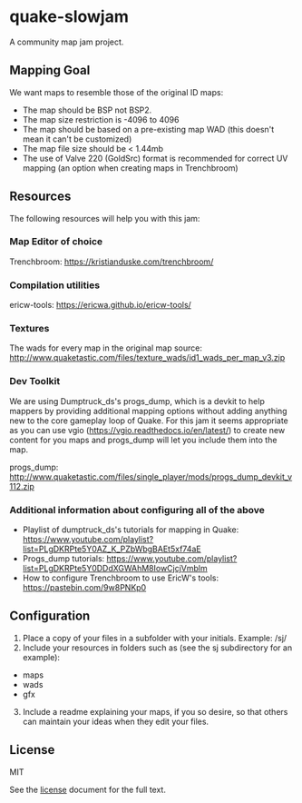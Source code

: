 # quake-slowjam

A community map jam project.

## Mapping Goal

We want maps to resemble those of the original ID maps: 
- The map should be BSP not BSP2. 
- The map size restriction is -4096 to 4096
- The map should be based on a pre-existing map WAD (this doesn't mean it can't be customized)
- The map file size should be < 1.44mb
- The use of Valve 220 (GoldSrc) format is recommended for correct UV mapping (an option when creating maps in Trenchbroom)

## Resources

The following resources will help you with this jam:
### Map Editor of choice
Trenchbroom: https://kristianduske.com/trenchbroom/
### Compilation utilities
ericw-tools: https://ericwa.github.io/ericw-tools/
### Textures
The wads for every map in the original map source: http://www.quaketastic.com/files/texture_wads/id1_wads_per_map_v3.zip
### Dev Toolkit
We are using Dumptruck_ds's progs_dump, which is a devkit to help mappers by providing additional mapping options without adding anything new to the core gameplay loop of Quake. For this jam it seems appropriate as you can use vgio (https://vgio.readthedocs.io/en/latest/) to create new content for you maps and progs_dump will let you include them into the map. 

progs_dump: http://www.quaketastic.com/files/single_player/mods/progs_dump_devkit_v112.zip

### Additional information about configuring all of the above

- Playlist of dumptruck_ds's tutorials for mapping in Quake: https://www.youtube.com/playlist?list=PLgDKRPte5Y0AZ_K_PZbWbgBAEt5xf74aE
- Progs_dump tutorials: https://www.youtube.com/playlist?list=PLgDKRPte5Y0DDdXGWAhM8IowCjcjVmblm
- How to configure Trenchbroom to use EricW's tools: https://pastebin.com/9w8PNKp0

## Configuration

1. Place a copy of your files in a subfolder with your initials. Example: /sj/
2. Include your resources in folders such as (see the sj subdirectory for an example):
  - maps
  - wads
  - gfx
3. Include a readme explaining your maps, if you so desire, so that others can maintain your ideas when they edit your files.

## License
MIT

See the [license](./LICENSE) document for the full text.

